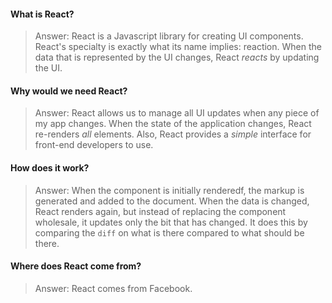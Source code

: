 #### What is React?
> Answer: React is a Javascript library for creating UI components. React's specialty is exactly what its name implies: reaction. When the data that is represented by the UI changes, React *reacts* by updating the UI. 

#### Why would we need React?
> Answer: React allows us to manage all UI updates when any piece of my app changes. When the state of the application changes, React re-renders *all* elements. Also, React provides a *simple* interface for front-end developers to use. 

#### How does it work?
> Answer: When the component is initially renderedf, the markup is generated and added to the document. When the data is changed, React renders again, but instead of replacing the component wholesale, it updates only the bit that has changed. It does this by comparing the `diff` on what is there compared to what should be there. 

#### Where does React come from?
> Answer: React comes from Facebook. 